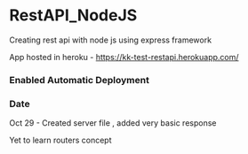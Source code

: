 # RestAPI_NodeJS

Creating rest api with node js using express framework

App hosted in heroku - https://kk-test-restapi.herokuapp.com/

### Enabled Automatic Deployment

### Date
 Oct 29 - Created server file , added very basic response

 Yet to learn routers concept